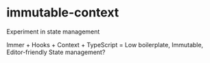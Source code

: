 # immutable-context

Experiment in state management

Immer + Hooks + Context + TypeScript = Low boilerplate, Immutable, Editor-friendly State management?
